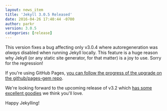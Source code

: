 ```yaml
---
layout: news_item
title: 'Jekyll 3.0.5 Released'
date: 2016-04-26 17:40:44 -0700
author: parkr
version: 3.0.5
categories: [release]
---
```


This version fixes a bug affecting only v3.0.4 where autoregeneration was
*always* disabled when running Jekyll locally. This feature is a huge
reason why Jekyll (or any static site generator, for that matter) is a joy
to use. Sorry for the regression!

If you're using GitHub Pages, [you can follow the progress of the upgrade
on the github/pages-gem repo](https://github.com/github/pages-gem/pull/285).

We're looking forward to the upcoming release of v3.2 which [has some
excellent goodies](https://github.com/jekyll/jekyll/blob/master/History.markdown#head)
we think you'll love.

Happy Jekylling!
